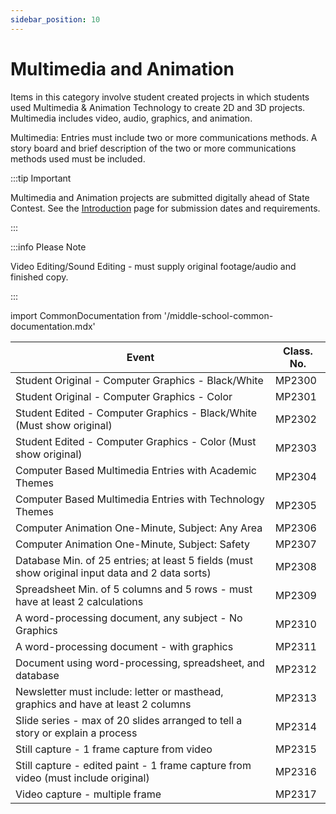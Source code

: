 ```yaml
---
sidebar_position: 10
---
```


# Multimedia and Animation

Items in this category involve student created projects in which students used Multimedia & Animation Technology to create 2D and 3D projects. Multimedia includes video, audio, graphics, and animation.

Multimedia: Entries must include two or more communications methods. A story board and brief description of the two or more communications methods used must be included.

:::tip Important

Multimedia and Animation projects are submitted digitally ahead of State Contest. See the [Introduction](/) page for submission dates and requirements.

:::

:::info Please Note

Video Editing/Sound Editing - must supply original footage/audio and finished copy.

:::


import CommonDocumentation from '/middle-school-common-documentation.mdx'

<CommonDocumentation />

| Event                                                                                           | Class. No. |
| ----------------------------------------------------------------------------------------------- | ---------- |
| Student Original - Computer Graphics - Black/White                                              | MP2300     |
| Student Original - Computer Graphics - Color                                                    | MP2301     |
| Student Edited - Computer Graphics - Black/White (Must show original)                           | MP2302     |
| Student Edited - Computer Graphics - Color (Must show original)                                 | MP2303     |
| Computer Based Multimedia Entries with Academic Themes                                          | MP2304     |
| Computer Based Multimedia Entries with Technology Themes                                        | MP2305     |
| Computer Animation One-Minute, Subject: Any Area                                                | MP2306     |
| Computer Animation One-Minute, Subject: Safety                                                  | MP2307     |
| Database Min. of 25 entries; at least 5 fields (must show original input data and 2 data sorts) | MP2308     |
| Spreadsheet Min. of 5 columns and 5 rows - must have at least 2 calculations                    | MP2309     |
| A word-processing document, any subject - No Graphics                                           | MP2310     |
| A word-processing document - with graphics                                                      | MP2311     |
| Document using word-processing, spreadsheet, and database                                       | MP2312     |
| Newsletter must include: letter or masthead, graphics and have at least 2 columns               | MP2313     |
| Slide series - max of 20 slides arranged to tell a story or explain a process                   | MP2314     |
| Still capture - 1 frame capture from video                                                      | MP2315     |
| Still capture - edited paint - 1 frame capture from video (must include original)               | MP2316     |
| Video capture - multiple frame                                                                  | MP2317     |
